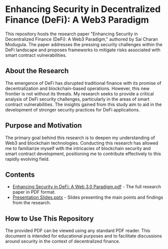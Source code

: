 # Enhancing Security in Decentralized Finance (DeFi): A Web3 Paradigm

This repository hosts the research paper "Enhancing Security in Decentralized Finance (DeFi): A Web3 Paradigm," authored by Sai Charan Modugula. The paper addresses the pressing security challenges within the DeFi landscape and proposes frameworks to mitigate risks associated with smart contract vulnerabilities.

## About the Research

The emergence of DeFi has disrupted traditional finance with its promise of decentralization and blockchain-based operations. However, this new frontier is not without its threats. My research seeks to provide a critical analysis of DeFi security challenges, particularly in the areas of smart contract vulnerabilities. The insights gained from this study aim to aid in the development of stronger security practices for DeFi applications.

## Purpose and Motivation

The primary goal behind this research is to deepen my understanding of Web3 and blockchain technologies. Conducting this research has allowed me to familiarize myself with the intricacies of blockchain security and smart contract development, positioning me to contribute effectively to this rapidly evolving field.

## Contents

- [Enhancing Security in DeFi: A Web 3.0 Paradigm.pdf](/paper/Enhancing%20Security%20in%20DeFi%20:%20A%20Web3.0%20Paradigm.pdf) - The full research paper in PDF format.
- [Presentation Slides.pptx](/slides/Presentation%20Slides.pptx/) - Slides presenting the main points and findings from the research.

## How to Use This Repository

The provided PDF can be viewed using any standard PDF reader. This document is intended for educational purposes and to facilitate discussions around security in the context of decentralized finance.

